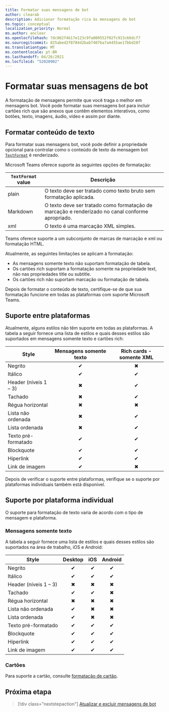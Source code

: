 ```yaml
---
title: Formatar suas mensagens de bot
author: clearab
description: Adicionar formatação rica às mensagens de bot
ms.topic: conceptual
localization_priority: Normal
ms.author: anclear
ms.openlocfilehash: 7dc082f4b17e123c9fa000552f02fc913c66dcf7
ms.sourcegitcommit: 825abed2f8784d2bab7407ba7a4455ae17bbd28f
ms.translationtype: MT
ms.contentlocale: pt-BR
ms.lasthandoff: 04/26/2021
ms.locfileid: "52020902"
---
```

# <a name="format-your-bot-messages"></a>Formatar suas mensagens de bot

A formatação de mensagens permite que você traga o melhor em mensagens bot. Você pode formatar suas mensagens bot para incluir cartões rich que são anexos que contêm elementos interativos, como botões, texto, imagens, áudio, vídeo e assim por diante.

## <a name="format-text-content"></a>Formatar conteúdo de texto

Para formatar suas mensagens bot, você pode definir a propriedade opcional para controlar como o conteúdo de texto da mensagem bot [`TextFormat`](/bot-framework/dotnet/bot-builder-dotnet-create-messages#customizing-a-message) é renderizado.

Microsoft Teams oferece suporte às seguintes opções de formatação:

| `TextFormat` value | Descrição |
| --- | --- |
| plain | O texto deve ser tratado como texto bruto sem formatação aplicada.|
| Markdown | O texto deve ser tratado como formatação de marcação e renderizado no canal conforme apropriado. |
| xml | O texto é uma marcação XML simples. |

Teams oferece suporte a um subconjunto de marcas de marcação e xml ou formatação HTML.

Atualmente, as seguintes limitações se aplicam à formatação:

* As mensagens somente texto não suportam formatação de tabela.
* Os cartões rich suportam a formatação somente na propriedade text, não nas propriedades title ou subtitle.
* Os cartões rich não suportam marcação ou formatação de tabela.

Depois de formatar o conteúdo de texto, certifique-se de que sua formatação funcione em todas as plataformas com suporte Microsoft Teams.

## <a name="cross-platform-support"></a>Suporte entre plataformas

Atualmente, alguns estilos não têm suporte em todas as plataformas. A tabela a seguir fornece uma lista de estilos e quais desses estilos são suportados em mensagens somente texto e cartões rich:

| Style                     | Mensagens somente texto | Rich cards - somente XML |
| ---                       | :---: | :---: |
| Negrito                      | ✔ | ✖ |
| Itálico                    | ✔ | ✔ |
| Header (níveis 1 &ndash; 3) | ✖ | ✔ |
| Tachado             | ✖ | ✔ |
| Régua horizontal           | ✖ | ✖ |
| Lista não ordenada            | ✖ | ✔ |
| Lista ordenada              | ✖ | ✔ |
| Texto pré-formatado         | ✔ | ✔ |
| Blockquote                | ✔ | ✔ |
| Hiperlink                 | ✔ | ✔ |
| Link de imagem                | ✔ | ✖ |

Depois de verificar o suporte entre plataformas, verifique se o suporte por plataformas individuais também está disponível.

## <a name="support-by-individual-platform"></a>Suporte por plataforma individual

O suporte para formatação de texto varia de acordo com o tipo de mensagem e plataforma.

### <a name="text-only-messages"></a>Mensagens somente texto

A tabela a seguir fornece uma lista de estilos e quais desses estilos são suportados na área de trabalho, iOS e Android:

| Style                     | Desktop | iOS | Android |
| ---                       | :---: | :---: | :---: |
| Negrito                      | ✔ | ✔ | ✔ |
| Itálico                    | ✔ | ✔ | ✔ |
| Header (níveis 1 &ndash; 3) | ✖ | ✖ | ✖ |
| Tachado             | ✔ | ✔ | ✖ |
| Régua horizontal           | ✖ | ✖ | ✖ |
| Lista não ordenada            | ✔ | ✖ | ✖ |
| Lista ordenada              | ✔ | ✖ | ✖ |
| Texto pré-formatado         | ✔ | ✔ | ✔ |
| Blockquote                | ✔ | ✔ | ✔ |
| Hiperlink                 | ✔ | ✔ | ✔ |
| Link de imagem                | ✔ | ✔ | ✔ |

### <a name="cards"></a>Cartões

Para suporte a cartão, consulte [formatação de cartão](~/task-modules-and-cards/cards/cards-format.md).

## <a name="next-step"></a>Próxima etapa

> [!div class="nextstepaction"]
> [Atualizar e excluir mensagens de bot](~/bots/how-to/update-and-delete-bot-messages.md)
